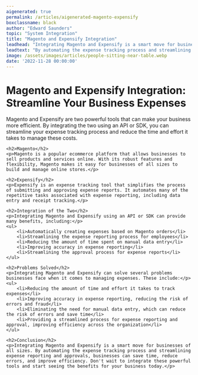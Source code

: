 ```yaml
---
aigenerated: true
permalink: /articles/aigenerated-magento-expensify
boxclassname: black
author: "Edward Saunders"
topic: "System Integration"
title: "Magento and Expensify Integration"
leadhead: "Integrating Magento and Expensify is a smart move for businesses of all sizes"
leadtext: "By automating the expense tracking process and streamlining expense reporting and approvals, businesses can save time, reduce errors, and improve efficiency. Don't wait to integrate these powerful tools and start seeing the benefits for your business today."
image: /assets/images/articles/people-sitting-near-table.webp
date: '2022-11-28 00:00:00'
---
```

<div class="arttext">	<h1>Magento and Expensify Integration: Streamline Your Business Expenses</h1>
	<p>Magento and Expensify are two powerful tools that can make your business more efficient. By integrating the two using an API or SDK, you can streamline your expense tracking process and reduce the time and effort it takes to manage these costs.</p>
	
	<h2>Magento</h2>
	<p>Magento is a popular ecommerce platform that allows businesses to sell products and services online. With its robust features and flexibility, Magento makes it easy for businesses of all sizes to build and manage online stores.</p>
	
	<h2>Expensify</h2>
	<p>Expensify is an expense tracking tool that simplifies the process of submitting and approving expense reports. It automates many of the repetitive tasks associated with expense reporting, including data entry and receipt tracking.</p>
	
	<h2>Integration of the Two</h2>
	<p>Integrating Magento and Expensify using an API or SDK can provide many benefits, including:</p>
	<ul>
		<li>Automatically creating expenses based on Magento orders</li>
		<li>Streamlining the expense reporting process for employees</li>
		<li>Reducing the amount of time spent on manual data entry</li>
		<li>Improving accuracy in expense reporting</li>
		<li>Streamlining the approval process for expense reports</li>
	</ul>
	
	<h2>Problems Solved</h2>
	<p>Integrating Magento and Expensify can solve several problems businesses face when it comes to managing expenses. These include:</p>
	<ul>
		<li>Reducing the amount of time and effort it takes to track expenses</li>
		<li>Improving accuracy in expense reporting, reducing the risk of errors and fraud</li>
		<li>Eliminating the need for manual data entry, which can reduce the risk of errors and save time</li>
		<li>Providing a streamlined process for expense reporting and approval, improving efficiency across the organization</li>
	</ul>
	
	<h2>Conclusion</h2>
	<p>Integrating Magento and Expensify is a smart move for businesses of all sizes. By automating the expense tracking process and streamlining expense reporting and approvals, businesses can save time, reduce errors, and improve efficiency. Don't wait to integrate these powerful tools and start seeing the benefits for your business today.</p>
</div>